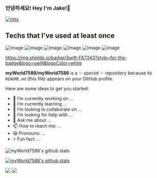 ### 안녕하세요! Hey I'm Jake!👋
[![Hits](https://hits.seeyoufarm.com/api/count/incr/badge.svg?url=https%3A%2F%2Fgithub.com%2FmyWorld7588&count_bg=%2379C83D&title_bg=%23555555&icon=&icon_color=%23E7E7E7&title=hits&edge_flat=false)](https://hits.seeyoufarm.com)


## Techs that I've used at least once

![image](https://img.shields.io/badge/Swift-000000?style=for-the-badge&logo=swift&logoColor=white) ![image](https://img.shields.io/badge/JavaScript-000000?style=for-the-badge&logo=javascript&logoColor=white) ![image](https://img.shields.io/badge/iOS-000000?style=for-the-badge&logo=ios&logoColor=white) ![image](https://img.shields.io/badge/Xcode-000000?style=for-the-badge&logo=Xcode&logoColor=white) ![image](https://img.shields.io/badge/mac%20os-000000?style=for-the-badge&logo=apple&logoColor=white) ![image](https://img.shields.io/badge/mac%20os-000000?style=for-the-badge&logo=apple&logoColor=white)




https://img.shields.io/badge/Swift-FA7343?style=for-the-badge&logo=swift&logoColor=white




**myWorld7588/myWorld7588** is a ✨ _special_ ✨ repository because its `README.md` (this file) appears on your GitHub profile.

Here are some ideas to get you started:

- 🔭 I’m currently working on ...
- 🌱 I’m currently learning ...
- 👯 I’m looking to collaborate on ...
- 🤔 I’m looking for help with ...
- 💬 Ask me about ...
- 📫 How to reach me: ...
- 😄 Pronouns: ...
- ⚡ Fun fact: ...

![myWorld7588's github stats](https://github-readme-stats.vercel.app/api?username=myWorld7588&show_icons=true)

[![myWorld7588's github stats](https://github-readme-stats.vercel.app/api/top-langs/?username=myWorld7588&show_icons=true&hide_border=true&title_color=004386&icon_color=004386&layout=compact)](https://github.com/myWorld7588)

<img src="https://img.shields.io/badge/Swift-F05138?style=for-the-badge&logo=Swift&logoColor=white">
<img src="https://img.shields.io/badge/Python-3776AB?style=for-the-badge&logo=Python&logoColor=white">
